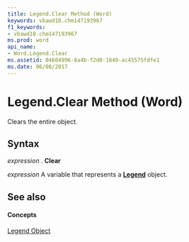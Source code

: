 ```yaml
---
title: Legend.Clear Method (Word)
keywords: vbawd10.chm147193967
f1_keywords:
- vbawd10.chm147193967
ms.prod: word
api_name:
- Word.Legend.Clear
ms.assetid: 04604996-8a4b-f2d0-1840-ac45575fdfe1
ms.date: 06/08/2017
---
```



# Legend.Clear Method (Word)

Clears the entire object.


## Syntax

 _expression_ . **Clear**

 _expression_ A variable that represents a **[Legend](Word.Legend.md)** object.


## See also


#### Concepts


[Legend Object](Word.Legend.md)

